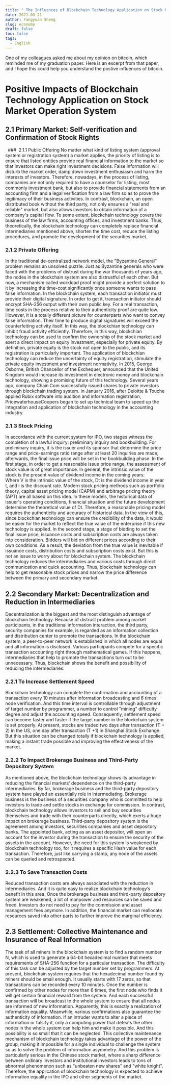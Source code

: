 ```yaml
---
title: " The Influences of Blockchain Technology Application on Stock Market Operation System (2) "
date: 2021-03-21
author: Fangyuan Sheng
slug: economy
draft: false
toc: false
tags:
  - English
---
```


One of my colleagues asked me about my opinion on bitcoin, which reminded me of my graduation paper. Here is an excerpt from that paper, and I hope this could help you understand the postive influences of bitcoin.

# Positive Impacts of Blockchain Technology Application on Stock Market Operation System
 
   ## 2.1 Primary Market: Self-verification and Confirmation of Stock Rights
   ###  2.1.1 Public Offering
No matter what kind of listing system (approval system or registration system) a market applies, the priority of listing is to ensure that listed entities provide real financial information to the market so that investors can make right investment decisions. False information will disturb the market order, damp down investment enthusiasm and harm the interests of investors. Therefore, nowadays, in the process of listing, companies are not only required to have a counselor for listing, most commonly investment bank, but also to provide financial statements from an accounting firm and a legal verification from a law firm so as to prove the legitimacy of their business activities. 
In contrast, blockchain, an open distributed book without the third party, not only ensures a "real and reliable" market, but also allows investors to obtain information of a company's capital flow. To some extent, blockchain technology covers the business of the law firms, accounting offices, and investment banks. 
Thus, theoretically, the blockchain technology can completely replace financial intermediaries mentioned above, shorten the time cost, reduce the listing procedures, and promote the development of the securities market.
   ### 2.1.2 Private Offering
In the traditional de-centralized network model, the "Byzantine General" problem remains an unsolved puzzle. Just as Byzantine generals who were faced with the problems of distrust during the war thousands of years ago, the nodes in the blockchain system are also distrustful of each other. But now, a mechanism called workload proof might provide a perfect solution to it by increasing the time-cost significantly once someone wants to pass false information. In the blockchain system, each transaction initiator must provide their digital signature. In order to get it, transaction initiator should encrypt SHA-256 output with their own public key. 
For a real transaction, time costs in the process relative to their authenticity proof are quite low. However, it is a totally different picture for counterparts who want to convey false information. Their time to produce digital signatures will exceed the counterfeiting activity itself. In this way, the blockchian technology can inhibit fraud activity efficiently. Therefore, in this way, blockchian technology can be used to confirm the ownership of the stock market and exert a direct impact on equity investment, especially for private equity. 
By definition, private equity is the stock not open to the public, and its registration is particularly important. The application of blockchian technology can reduce the uncertainty of equity registration, stimulate the private equity investment and investment normativity. 
In 2015, George Osborne, British Chancellor of the Exchequer, announced that the United Kingdom would increase its investment in electronic money and blockchain technology, showing a promising future of this technology. Several years ago, company Chain.Com successfully issued shares to private investors through blockchain trading system. In January 2016, after Deloitte & Touche applied Rubix software into audition and information registration, PricewaterhouseCoopers began to set up technical team to speed up the integration and application of blockchain technology in the accounting industry.
   ### 2.1.3 Stock Pricing
In accordance with the current system for IPO, two stages witness the completion of a lawful inquiry: preliminary inquiry and bookbuilding. For preliminary inquiry, it is the issuer and its sponsor that determine the price range and price-earnings ratio range after at least 20 inquiries are made; afterwards, the final issue price will be set in the bookbuilding phase. 
In the first stage, in order to get a reasonable issue price range, the assessment of stock value is of great importance. In general, the intrinsic value of the stock is the present value of dividend income in the coming years:                                      
Where V is the intrinsic value of the stock, Dt is the dividend income in year t, and i is the discount rate. Modern stock pricing methods such as portfolio theory, capital asset pricing model (CAPM) and arbitrage pricing theory (APT) are all based on this idea. 
In these models, the historical data of issuer's operating conditions, financial situation and the future development determine the theoretical value of Dt. Therefore, a reasonable pricing model requires the authenticity and accuracy of historical data. In the view of this, since blockchian technology can ensure the credibility of the data, it would be easier for the market to reflect the true value of the enterprise if this new technology is applied. 
In the second stage, a stage of bidding to set the final issue price, issuance costs and subscription costs are always taken into consideration. Bidders will bid on different prices according to their own conditions. As a result, the deviation from the true value is inevitable if issuance costs, distribution costs and subscription costs exist. But this is not an issue to worry about for blockchain system. The blockchain technology reduces the intermediaries and various costs through direct communication and quick accounting. Thus, blockchain technology can help to get reasonable stock prices and narrow the price difference between the primary and secondary market.
  ##  2.2 Secondary Market: Decentralization and Reduction in Intermediaries  
Decentralization is the biggest and the most distinguish advantage of blockchain technology. Because of distrust problem among market participants, in the traditional information interaction, the third party, security companies for example, is regarded as an information collection and distribution center to promote the transactions. 
In the blockchain system, a peer-to-peer network is established in which all nodes are equal and all information is disclosed. Various participants compete for a specific transaction accounting right through mathematical games. If this happens, intermediaries that help to promote the transactions turn out to be unnecessary. Thus, blockchain shows the benefit and possibility of reducing the intermediaries:
  ###  2.2.1 To Increase Settlement Speed
Blockchain technology can complete the confirmation and accounting of a transaction every 10 minutes after information broadcasting and 6 times’ node verification. And this time interval is controllable through adjustment of target number by programmer, a number to control "mining" difficulty degree and adjust the accounting speed. 
Consequently, settlement speed can become faster and faster if the target number in the blockchain system is set properly. At present, stocks are traded two days after transaction (T + 2) in the US, one day after transaction (T +1) in Shanghai Stock Exchange. But this situation can be changed totally if blockchain technology is applied, making a instant trade possible and improving the effectiveness of the market.
   ### 2.2.2 To Impact Brokerage Business and Third-Party Depository System
As mentioned above, the blockchain technology shows its advantage in reducing the financial markets’ dependence on the third-party intermediaries. By far, brokerage business and the third-party depository system have played an essentially role in intermediating. Brokerage business is the business of a securities company who is committed to help investors to trade and settle stocks in exchange for commission. In contrast, blockchain technology allows investors to sell and buy securities themselves and trade with their counterparts directly, which exerts a huge impact on brokerage business. 
Third-party depository system is the agreement among investors, securities companies and asset depository banks. The appointed bank, acting as an asset depositor, will open an account for the investor during the transaction to ensure the security of the assets in the account. However, the need for this system is weakened by blockchain technology too, for it requires a specific Hash value for each transaction. Therefore, just like carrying a stamp, any node of the assets can be queried and retrospected.
  ###  2.2.3 To Save Transaction Costs
Reduced transaction costs are always associated with the reduction in intermediaries. And it is quite easy to realize blockchain technology’s benefit in this area. Once the brokerage business and third-party depository system are weakened, a lot of manpower and resources can be saved and freed. Investors do not need to pay for the commission and asset management fees anymore. In addition, the financial market can reallocate resources saved into other parts to further improve the marginal efficiency.
  ##  2.3 Settlement: Collective Maintenance and Insurance of Real Information
The task of all miners in the blockchain system is to find a random number N, which is used to generate a 64-bit hexadecimal number that meets requirements of SHA-256 function for a particular transaction. The difficulty of this task can be adjusted by the target number set by programmers. 
At present, blockchain system requires that the hexadecimal number found by miners should be small enough. It usually starts with 17 zeros, so that transactions can be recorded every 10 minutes. Once the number is confirmed by other nodes for more than 6 times, the first node who finds it will get certain financial reward from the system. And each successful transaction will be broadcast to the whole system to ensure that all nodes are informed of new information. 
Apparently, this is exactly a realization of information equality. Meanwhile, various confirmations also guarantee the authenticity of information. If an intruder wants to alter a piece of information or falsify it, only a computing power that defeats the other nodes in the whole system can help him and make it possible. And this possibility is so small that it can be neglected.
This collective maintenance mechanism of blockchain technology takes advantage of the power of the group, making it impossible for a single individual to challenge the system so as to solve the problem of information asymmetry. And this problem is particularly serious in the Chinese stock market, where a sharp difference between ordinary investors and institutional investors leads to tons of abnormal phenomenon such as "unbeaten new shares" and "white knight". 
Therefore, the application of blockchain technology is expected to achieve information equality in the IPO and other segments of the market.

  
